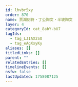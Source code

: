 ```yaml
---
id: lhvbr5xy
order: 870
name: 贾湖刻符・丁公陶文・半坡陶文
layer: 4
categoryId: cat_8abY-bU7
tagIds:
  - tag_LJIAXzSO
  - tag_eAgXxyKy
aliases: []
titledLinks: []
parent: ""
relatedEntries: []
timelineEvents: []
nsfw: false
lastUpdated: 1758087125
---
```


